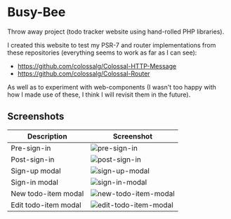 # Busy-Bee

Throw away project (todo tracker website using hand-rolled PHP libraries).

I created this website to test my PSR-7 and router implementations from these repositories (everything seems to work as far as I can see):
- https://github.com/colossalg/Colossal-HTTP-Message
- https://github.com/colossalg/Colossal-Router

As well as to experiment with web-components (I wasn't too happy with how I made use of these, I think I will revisit them in the future).

## Screenshots

| Description | Screenshot |
| --- | --- |
| Pre-sign-in | ![pre-sign-in](https://github.com/colossalg/Busy-Bee/assets/39691679/06a79d66-851f-4ca3-9f32-ce67cd9c827d) |
| Post-sign-in | ![post-sign-in](https://github.com/colossalg/Busy-Bee/assets/39691679/a4cd469c-b0c1-43f4-ae24-64dd2dde496b) |
| Sign-up modal | ![sign-up-modal](https://github.com/colossalg/Busy-Bee/assets/39691679/ca3812ac-4b57-4d70-b334-403e0adfcc37) |
| Sign-in modal | ![sign-in-modal](https://github.com/colossalg/Busy-Bee/assets/39691679/790bcd89-67fa-46ee-b34b-74af1e4dac52) |
| New todo-item modal | ![new-todo-item-modal](https://github.com/colossalg/Busy-Bee/assets/39691679/a2a8188c-ffe4-4fb3-be25-384875e99810) |
| Edit todo-item modal | ![edit-todo-item-modal](https://github.com/colossalg/Busy-Bee/assets/39691679/4feeb3d8-6049-428c-932e-28681961efc4) |





